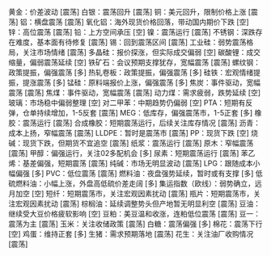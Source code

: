 黄金：价差波动 [震荡]
白银：震荡回升 [震荡]
铜：美元回升，限制价格上涨 [震荡]
铝：横盘震荡 [震荡]
氧化铝：海外现货价格回落，带动国内期价下跌 [空]
锌：高位震荡 [震荡]
铅：上方空间承压 [空]
镍：震荡运行 [震荡]
不锈钢：深跌存在难度，基本面有待修复 [震荡]
锡：回到震荡区间 [震荡]
工业硅：弱势震荡格局，关注市场情绪 [震荡]
多晶硅：报价探涨，但实际成交偏弱 [空]
碳酸锂：成交缩量，偏弱震荡延续 [空]
铁矿石：会议预期支撑犹存，宽幅震荡 [震荡]
螺纹钢：政策提振，偏强震荡 [多]
热轧卷板：政策提振，偏强震荡 [多]
硅铁：宏观情绪提振，提涨震荡 [多]
锰硅：原料端报价上涨，偏强震荡 [多]
焦炭：事件驱动，宽幅震荡 [震荡]
焦煤：事件驱动，宽幅震荡 [震荡]
动力煤：需求疲弱，跌势延续 [空]
玻璃：市场稳中偏弱整理 [空]
对二甲苯：中期趋势仍偏弱 [空]
PTA：短期有反弹，仓单持续增加，1-5反套 [震荡]
MEG：低库存，偏强震荡市，1-5正套 [多]
橡胶：震荡运行 [震荡]
合成橡胶：短期震荡运行，后续关注库存情况 [震荡]
沥青：成本上扬，窄幅震荡 [震荡]
LLDPE：暂时是震荡市 [震荡]
PP：现货下跌 [空]
烧碱：现货下跌，但期货不宜追空 [震荡]
纸浆：震荡运行 [震荡]
原木：窄幅震荡 [震荡]
甲醇：偏强运行，关注02多配机会 [多]
尿素：短期震荡运行 [震荡]
苯乙烯：基差偏强，短期震荡 [震荡]
纯碱：市场无明显波动 [震荡]
LPG：跟随成本小幅偏强 [多]
PVC：低位震荡 [震荡]
燃料油：夜盘强势延续，暂时或有支撑 [多]
低硫燃料油：小幅上涨，外盘高低硫价差走阔 [多]
集运指数（欧线）：弱势确立，远月加空 [空]
短纤：短期震荡市，关注宏观因素扰动 [震荡]
瓶片：短期震荡市，关注宏观因素扰动 [震荡]
棕榈油：延续调整势头但产地暂无明显利空 [震荡]
豆油：继续受大豆价格疲软影响 [空]
豆粕：美豆温和收涨，连粕低位震荡 [震荡]
豆一：震荡为主 [震荡]
玉米：关注收储政策 [震荡]
白糖：震荡偏强 [多]
棉花：震荡下行 [空]
鸡蛋：维持正套 [多]
生猪：需求预期落地 [震荡]
花生：关注油厂收购情况 [震荡]
